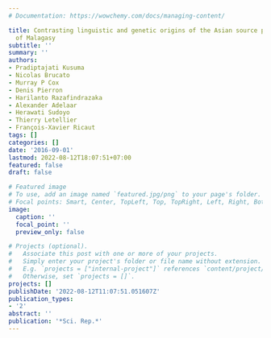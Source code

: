 ```yaml
---
# Documentation: https://wowchemy.com/docs/managing-content/

title: Contrasting linguistic and genetic origins of the Asian source populations
  of Malagasy
subtitle: ''
summary: ''
authors:
- Pradiptajati Kusuma
- Nicolas Brucato
- Murray P Cox
- Denis Pierron
- Harilanto Razafindrazaka
- Alexander Adelaar
- Herawati Sudoyo
- Thierry Letellier
- François-Xavier Ricaut
tags: []
categories: []
date: '2016-09-01'
lastmod: 2022-08-12T18:07:51+07:00
featured: false
draft: false

# Featured image
# To use, add an image named `featured.jpg/png` to your page's folder.
# Focal points: Smart, Center, TopLeft, Top, TopRight, Left, Right, BottomLeft, Bottom, BottomRight.
image:
  caption: ''
  focal_point: ''
  preview_only: false

# Projects (optional).
#   Associate this post with one or more of your projects.
#   Simply enter your project's folder or file name without extension.
#   E.g. `projects = ["internal-project"]` references `content/project/deep-learning/index.md`.
#   Otherwise, set `projects = []`.
projects: []
publishDate: '2022-08-12T11:07:51.051607Z'
publication_types:
- '2'
abstract: ''
publication: '*Sci. Rep.*'
---
```

